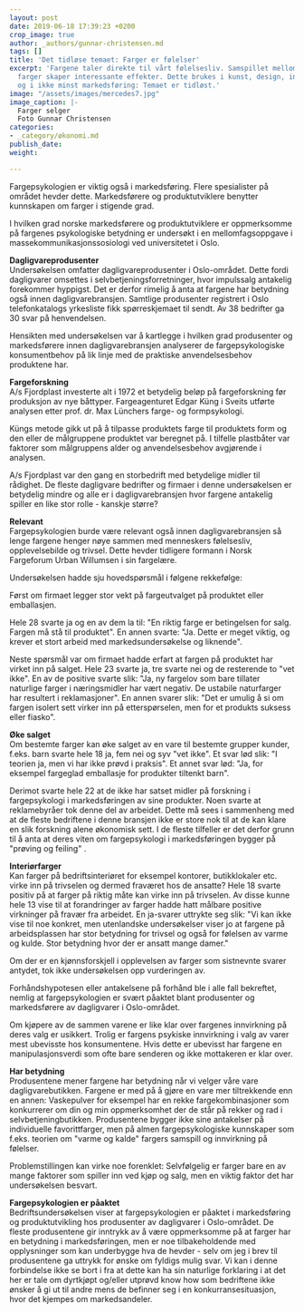 ```yaml
---
layout: post
date: 2019-06-18 17:39:23 +0200
crop_image: true
author: _authors/gunnar-christensen.md
tags: []
title: 'Det tidløse temaet: Farger er følelser'
excerpt: 'Fargene taler direkte til vårt følelsesliv. Samspillet mellom kalde og varme
  farger skaper interessante effekter. Dette brukes i kunst, design, interiør og eksteriør
  og i ikke minst markedsføring: Temaet er tidløst.'
image: "/assets/images/mercedes7.jpg"
image_caption: |-
  Farger selger
  Foto Gunnar Christensen
categories:
- _category/økonomi.md
publish_date: 
weight: 

---
```

  
Fargepsykologien er viktig også i markedsføring. Flere spesialister på området hevder dette. Markedsførere og produktutviklere benytter kunnskapen om farger i stigende grad.

I hvilken grad norske markedsførere og produktutviklere er oppmerksomme på fargenes psykologiske betydning er undersøkt i en mellomfagsoppgave i massekommunikasjonssosiologi ved universitetet i Oslo.

**Dagligvareprodusenter**  
Undersøkelsen omfatter dagligvareprodusenter i Oslo-området. Dette fordi dagligvarer omsettes i selvbetjeningsforretninger, hvor impulssalg antakelig forekommer hyppigst. Det er derfor rimelig å anta at fargene har betydning også innen dagligvarebransjen. Samtlige produsenter registrert i Oslo telefonkatalogs yrkesliste fikk spørreskjemaet til sendt. Av 38 bedrifter ga 30 svar på henvendelsen.

Hensikten med undersøkelsen var å kartlegge i hvilken grad produsenter og markedsførere innen dagligvarebransjen analyserer de fargepsykologiske konsumentbehov på lik linje med de praktiske anvendelsesbehov produktene har.

**Fargeforskning**  
A/s Fjordplast investerte alt i 1972 et betydelig beløp på fargeforskning før produksjon av nye båttyper. Fargeagenturet Edgar Küng i Sveits utførte analysen etter prof. dr. Max Lünchers farge- og formpsykologi.

Küngs metode gikk ut på å tilpasse produktets farge til produktets form og den eller de målgruppene produktet var beregnet på. I tilfelle plastbåter var faktorer som målgruppens alder og anvendelsesbehov avgjørende i analysen.

A/s Fjordplast var den gang en storbedrift med betydelige midler til rådighet. De fleste dagligvare bedrifter og firmaer i denne undersøkelsen er betydelig mindre og alle er i dagligvarebransjen hvor fargene antakelig spiller en like stor rolle - kanskje større?

**Relevant**  
Fargepsykologien burde være relevant også innen dagligvarebransjen så lenge fargene henger nøye sammen med menneskers følelsesliv, opplevelsebilde og trivsel. Dette hevder tidligere formann i Norsk Fargeforum Urban Willumsen i sin fargelære.

Undersøkelsen hadde sju hovedspørsmål i følgene rekkefølge:

Først om firmaet legger stor vekt på fargeutvalget på produktet eller emballasjen.

Hele 28 svarte ja og en av dem la til: "En riktig farge er betingelsen for salg. Fargen må stå til produktet". En annen svarte: "Ja. Dette er meget viktig, og krever et stort arbeid med markedsundersøkelse og liknende".

Neste spørsmål var om firmaet hadde erfart at fargen på produktet har virket inn på salget. Hele 23 svarte ja, tre svarte nei og de resterende to "vet ikke". En av de positive svarte slik: "Ja, ny fargelov som bare tillater naturlige farger i næringsmidler har vært negativ. De ustabile naturfarger har resultert i reklamasjoner". En annen svarer slik: "Det er umulig å si om fargen isolert sett virker inn på etterspørselen, men for et produkts suksess eller fiasko".

**Øke salget**  
Om bestemte farger kan øke salget av en vare til bestemte grupper kunder, f.eks. barn svarte hele 18 ja, fem nei og syv "vet ikke". Et svar lød slik: "I teorien ja, men vi har ikke prøvd i praksis". Et annet svar lød: "Ja, for eksempel fargeglad emballasje for produkter tiltenkt barn".

Derimot svarte hele 22 at de ikke har satset midler på forskning i fargepsykologi i markedsføringen av sine produkter. Noen svarte at reklamebyråer tok denne del av arbeidet. Dette må sees i sammenheng med at de fleste bedriftene i denne bransjen ikke er store nok til at de kan klare en slik forskning alene økonomisk sett. I de fleste tilfeller er det derfor grunn til å anta at deres viten om fargepsykologi i markedsføringen bygger på "prøving og feiling" .

**Interiørfarger**  
Kan farger på bedriftsinteriøret for eksempel kontorer, butikklokaler etc. virke inn på trivselen og dermed fraværet hos de ansatte? Hele 18 svarte positiv på at farger på riktig måte kan virke inn på trivselen. Av disse kunne hele 13 vise til at forandringer av farger hadde hatt målbare positive virkninger på fravær fra arbeidet. En ja-svarer uttrykte seg slik: "Vi kan ikke vise til noe konkret, men utenlandske undersøkelser viser jo at fargene på arbeidsplassen har stor betydning for trivsel og også for følelsen av varme og kulde. Stor betydning hvor der er ansatt mange damer."

Om der er en kjønnsforskjell i opplevelsen av farger som sistnevnte svarer antydet, tok ikke undersøkelsen opp vurderingen av.

Forhåndshypotesen eller antakelsene på forhånd ble i alle fall bekreftet, nemlig at fargepsykologien er svært påaktet blant produsenter og markedsførere av dagligvarer i Oslo-området.

Om kjøpere av de sammen varene er like klar over fargenes innvirkning på deres valg er usikkert. Trolig er fargens psykiske innvirkning i valg av varer mest ubevisste hos konsumentene. Hvis dette er ubevisst har fargene en manipulasjonsverdi som ofte bare senderen og ikke mottakeren er klar over.

**Har betydning**  
Produsentene mener fargene har betydning når vi velger våre vare dagligvarebutikken. Fargene er med på å gjøre en vare mer tiltrekkende enn en annen: Vaskepulver for eksempel har en rekke fargekombinasjoner som konkurrerer om din og min oppmerksomhet der de står på rekker og rad i selvbetjeningbutikken. Produsentene bygger ikke sine antakelser på individuelle favorittfarger, men på almen fargepsykologiske kunnskaper som f.eks. teorien om "varme og kalde" fargers samspill og innvirkning på følelser.

Problemstillingen kan virke noe forenklet: Selvfølgelig er farger bare en av mange faktorer som spiller inn ved kjøp og salg, men en viktig faktor det har undersøkelsen besvart.

**Fargepsykologien er påaktet**  
Bedriftsundersøkelsen viser at fargepsykologien er påaktet i markedsføring og produktutvikling hos produsenter av dagligvarer i Oslo-området. De fleste produsentene gir inntrykk av å være oppmerksomme på at farger har en betydning i markedsføringen, men er noe tilbakeholdende med opplysninger som kan underbygge hva de hevder - selv om jeg i brev til produsentene ga uttrykk for ønske om fyldigs mulig svar. Vi kan i denne forbindelse ikke se bort i fra at dette kan ha sin naturlige forklaring i at det her er tale om dyrtkjøpt og/eller utprøvd know how som bedriftene ikke ønsker å gi ut til andre mens de befinner seg i en konkurransesituasjon, hvor det kjempes om markedsandeler.